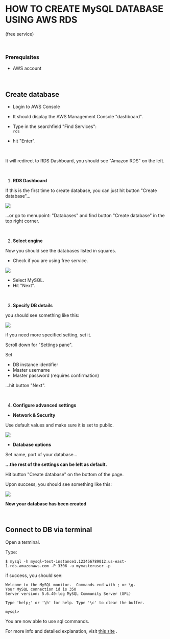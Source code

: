# HOW TO CREATE MySQL DATABASE USING AWS RDS

(free service)

<br>

### Prerequisites

  - AWS account

<br>

## Create database

   - Login to AWS Console
   - It should display the AWS Management Console "dashboard".
   - Type in the searchfield "Find Services":  
``` rds ```

   - hit "Enter".

<br>

It will redirect to RDS Dashboard, you should see "Amazon RDS" on the left.

<br>

1. **RDS Dashboard**

If this is the first time to create database, you can just hit button "Create database"...

<img src="assets/aws-rds-create.png">


...or go to menupoint: "Databases" and find button "Create database" in the top right corner.

<br>

2. **Select engine**

Now you should see the databases listed in squares.

   - Check if you are using free service.
   <img src="assets/aws-rds-free-use.png">

   - Select MySQL.
   - Hit "Next".

<br>

3. **Specify DB details**

you should see something like this:

<img src="assets/aws-specify.db-details.png">

if you need more specified setting, set it.
<br>

Scroll down for "Settings pane".

Set 

 - DB instance identifier
 - Master username
 - Master password (requires confirmation)

...hit button "Next".

<br>

4. **Configure advanced settings**

* **Network & Security**

Use default values and make sure it is set to public.

<img src="assets/aws-conf-advance-set.png">

<br>

* **Database options**

Set name, port of your database...

**...the rest of the settings can be left as default.**

Hit button "Create database" on the bottom of the page.

Upon success, you should see something like this:

<img src="assets/aws-rds-db-success.png">

<br>

**Now your database has been created**

<br>


## Connect to DB via terminal

Open a terminal.

Type:

```
$ mysql -h mysql–test-instance1.123456789012.us-east-1.rds.amazonaws.com -P 3306 -u mymasteruser -p
```

if success, you should see:

```
Welcome to the MySQL monitor.  Commands end with ; or \g.
Your MySQL connection id is 350
Server version: 5.6.40-log MySQL Community Server (GPL)

Type 'help;' or '\h' for help. Type '\c' to clear the buffer.

mysql>
```

You are now able to use sql commands.

For more info and detailed explanation, visit [this site](https://docs.aws.amazon.com/AmazonRDS/latest/UserGuide/USER_ConnectToInstance.html) .

